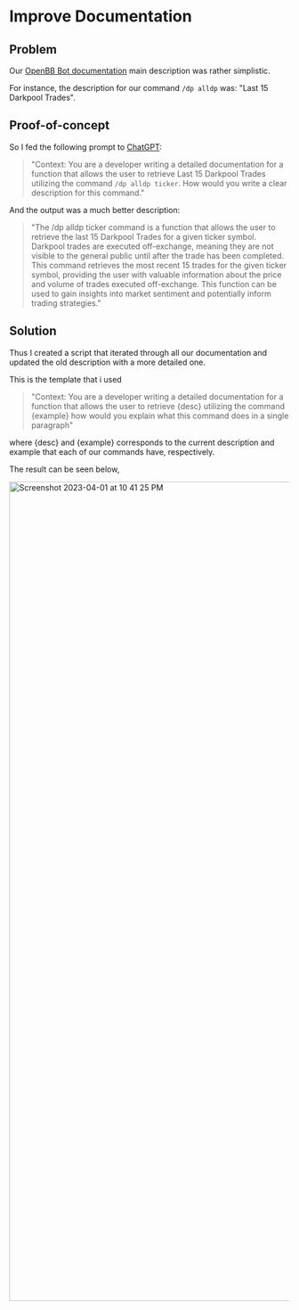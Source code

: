 # Improve Documentation

## Problem

Our [OpenBB Bot documentation](https://docs.openbb.co/bot/reference/discord) main description was rather simplistic.

For instance, the description for our command `/dp alldp` was: "Last 15 Darkpool Trades".

## Proof-of-concept

So I fed the following prompt to [ChatGPT](https://chat.openai.com/):

> "Context: You are a developer writing a detailed documentation for a function that allows the user to retrieve Last 15 Darkpool Trades utilizing the command `/dp alldp ticker`. How would you write a clear description for this command."

And the output was a much better description:

> "The /dp alldp ticker command is a function that allows the user to retrieve the last 15 Darkpool Trades for a given ticker symbol. Darkpool trades are executed off-exchange, meaning they are not visible to the general public until after the trade has been completed. This command retrieves the most recent 15 trades for the given ticker symbol, providing the user with valuable information about the price and volume of trades executed off-exchange. This function can be used to gain insights into market sentiment and potentially inform trading strategies."

## Solution

Thus I created a script that iterated through all our documentation and updated the old description with a more detailed one.

This is the template that i used

> "Context: You are a developer writing a detailed documentation for a function that allows the user to retrieve {desc} utilizing the command {example} how would you explain what this command does in a single paragraph"

where {desc} and {example} corresponds to the current description and example that each of our commands have, respectively.

The result can be seen below,

<img width="1470" alt="Screenshot 2023-04-01 at 10 41 25 PM" src="https://user-images.githubusercontent.com/25267873/229334976-f6fcdb88-2fa9-4c6e-824d-e3bda287f810.png">
